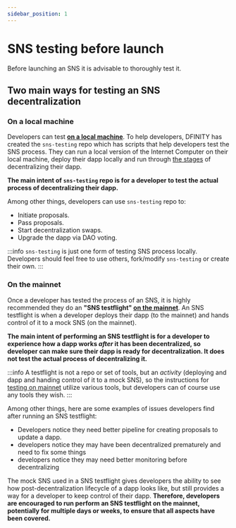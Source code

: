 ```yaml
---
sidebar_position: 1
---
```


# SNS testing before launch

Before launching an SNS it is advisable to thoroughly test it. 

## Two main ways for testing an SNS decentralization

### On a local machine

Developers can test **[on a local machine](./testing-locally.md)**. To help developers, DFINITY has created the `sns-testing` repo which has scripts that help developers test the SNS process. They can run a local version of the Internet Computer on their local machine, deploy their dapp locally and run through [the stages](../launching/launch-summary.md) of decentralizing their dapp. 

**The main intent of `sns-testing` repo is for a developer to test the actual process of decentralizing their dapp.**

Among other things, developers can use `sns-testing` repo to: 
* Initiate proposals.
* Pass proposals.
* Start decentralization swaps.
* Upgrade the dapp via DAO voting.

:::info
`sns-testing` is just one form of testing SNS process locally. Developers should feel free to use others, fork/modify `sns-testing` or create their own.
:::


### On the mainnet

Once a developer has tested the process of an SNS, it is highly recommended they do an **"SNS testflight" [on the mainnet](./testing-on-mainnet.md)**. An SNS testflight is when a developer deploys their dapp (to the mainnet) and hands control of it to a mock SNS (on the mainnet). 

**The main intent of performing an SNS testflight is for a developer to experience how a dapp works *after* it has been decentralized, so developer can make sure their dapp is ready for decentralization. It does not test the actual process of decentralizing it.**

:::info 
A testflight is not a repo or set of tools, but an *activity* (deploying and dapp and handing control of it to a mock SNS), so the instructions for [testing on mainnet](./testing-on-mainnet.md) utilize various tools, but developers can of course use any tools they wish. 
:::

Among other things, here are some examples of issues developers find after running an SNS testflight: 
* Developers notice they need better pipeline for creating proposals to update a dapp.
* developers notice they may have been decentralized prematurely and need to fix some things
* developers notice they may need better monitoring before decentralizing

The mock SNS used in a SNS testflight gives developers the ability to see how post-decentralization lifecycle of a dapp looks like, but still provides a way for a developer to keep control of their dapp. **Therefore, developers are encouraged to run perform an SNS testflight on the mainnet, potentially for multiple days or weeks, to ensure that all aspects have been covered.**
